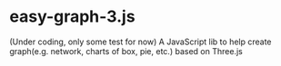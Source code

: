 easy-graph-3.js
===============
(Under coding, only some test for now)
A JavaScript lib to help create graph(e.g. network, charts of box, pie, etc.) based on Three.js





